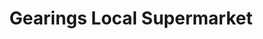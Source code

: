 ---
title: "Gearings Local Supermarket"
url: /mount-tarcoola/gearings-local-supermarket/
shop: supermarket
---